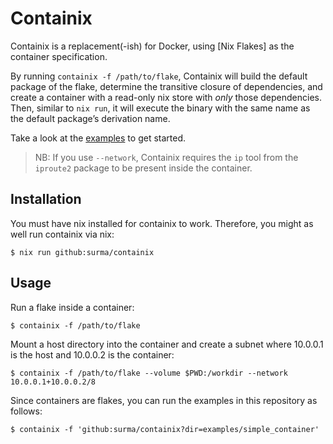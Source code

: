 # Containix

Containix is a replacement(-ish) for Docker, using [Nix Flakes] as the container specification.

By running `containix -f /path/to/flake`, Containix will build the default package of the flake, determine the transitive closure of dependencies, and create a container with a read-only nix store with _only_ those dependencies. Then, similar to `nix run`, it will execute the binary with the same name as the default package’s derivation name.

Take a look at the [examples](./example/) to get started.

> NB: If you use `--network`, Containix requires the `ip` tool from the `iproute2` package to be present inside the container.

## Installation

You must have nix installed for containix to work. Therefore, you might as well run containix via nix:

```console
$ nix run github:surma/containix
```

## Usage

Run a flake inside a container:

```console
$ containix -f /path/to/flake
```

Mount a host directory into the container and create a subnet where 10.0.0.1 is the host and 10.0.0.2 is the container:

```console
$ containix -f /path/to/flake --volume $PWD:/workdir --network 10.0.0.1+10.0.0.2/8
```

Since containers are flakes, you can run the examples in this repository as follows:

```console
$ containix -f 'github:surma/containix?dir=examples/simple_container'
```
